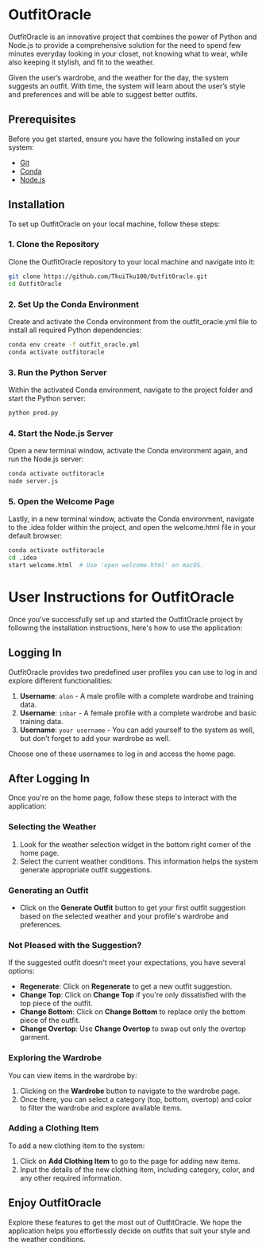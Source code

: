 # OutfitOracle

OutfitOracle is an innovative project that combines the power of Python and Node.js to provide a 
comprehensive solution for the need to spend few minutes everyday looking in your closet, not knowing what to wear,
while also keeping it stylish, and fit to the weather.

Given the user’s wardrobe, and the weather for the day, the system
suggests an outfit. With time, the system will learn about the user’s style and
preferences and will be able to suggest better outfits.

## Prerequisites

Before you get started, ensure you have the following installed on your system:

- [Git](https://git-scm.com/downloads)
- [Conda](https://docs.conda.io/projects/conda/en/latest/user-guide/install/index.html)
- [Node.js](https://nodejs.org/en/download/)

## Installation

To set up OutfitOracle on your local machine, follow these steps:

### 1. Clone the Repository

Clone the OutfitOracle repository to your local machine and navigate into it:

```bash
git clone https://github.com/TkuiTku100/OutfitOracle.git
cd OutfitOracle
```

### 2. Set Up the Conda Environment

Create and activate the Conda environment from the outfit_oracle.yml file to install all required Python dependencies:

```bash
conda env create -f outfit_oracle.yml
conda activate outfitoracle
```

### 3. Run the Python Server

Within the activated Conda environment, navigate to the project folder and start the Python server:

```bash
python pred.py
```

### 4. Start the Node.js Server

Open a new terminal window, activate the Conda environment again, and run the Node.js server:

```bash
conda activate outfitoracle
node server.js
```

### 5. Open the Welcome Page

Lastly, in a new terminal window, activate the Conda environment, navigate to the .idea folder within the project, and open the welcome.html file in your default browser:

```bash
conda activate outfitoracle
cd .idea
start welcome.html  # Use 'open welcome.html' on macOS.
```

# User Instructions for OutfitOracle

Once you've successfully set up and started the OutfitOracle project by following the installation instructions, here's how to use the application:

## Logging In

OutfitOracle provides two predefined user profiles you can use to log in and explore different functionalities:

1. **Username**: `alon` - A male profile with a complete wardrobe and training data.
2. **Username**: `inbar` - A female profile with a complete wardrobe and basic training data.
3. **Username**: `your username` - You can add yourself to the system as well, but don't forget to add your wardrobe as well.

Choose one of these usernames to log in and access the home page.

## After Logging In

Once you're on the home page, follow these steps to interact with the application:

### Selecting the Weather

1. Look for the weather selection widget in the bottom right corner of the home page.
2. Select the current weather conditions. This information helps the system generate appropriate outfit suggestions.

### Generating an Outfit

- Click on the **Generate Outfit** button to get your first outfit suggestion based on the selected weather and your profile's wardrobe and preferences.

### Not Pleased with the Suggestion?

If the suggested outfit doesn't meet your expectations, you have several options:

- **Regenerate**: Click on **Regenerate** to get a new outfit suggestion.
- **Change Top**: Click on **Change Top** if you're only dissatisfied with the top piece of the outfit.
- **Change Bottom**: Click on **Change Bottom** to replace only the bottom piece of the outfit.
- **Change Overtop**: Use **Change Overtop** to swap out only the overtop garment.

### Exploring the Wardrobe

You can view items in the wardrobe by:

1. Clicking on the **Wardrobe** button to navigate to the wardrobe page.
2. Once there, you can select a category (top, bottom, overtop) and color to filter the wardrobe and explore available items.

### Adding a Clothing Item

To add a new clothing item to the system:

1. Click on **Add Clothing Item** to go to the page for adding new items.
2. Input the details of the new clothing item, including category, color, and any other required information.

## Enjoy OutfitOracle

Explore these features to get the most out of OutfitOracle. We hope the application helps you effortlessly decide on outfits that suit your style and the weather conditions.



